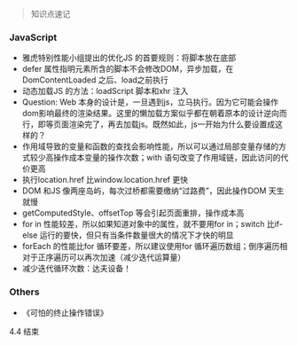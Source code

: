 > 知识点速记

### JavaScript
- 雅虎特别性能小组提出的优化JS 的首要规则：将脚本放在底部
- defer 属性指明元素所含的脚本不会修改DOM，异步加载，在DomContentLoaded 之后、load之前执行
- 动态加载JS 的方法：loadScript 脚本和xhr 注入
- Question: Web 本身的设计是，一旦遇到js，立马执行。因为它可能会操作dom影响最终的渲染结果。这里的懒加载方案似乎都在朝着原本的设计逆向而行，即等页面渲染完了，再去加载js。既然如此，js一开始为什么要设置成这样的？
- 作用域导致的变量和函数的查找会影响性能，所以可以通过局部变量存储的方式较少高操作成本变量的操作次数；with 语句改变了作用域链，因此访问的代价更高
- 执行location.href 比window.location.href 更快
- DOM 和JS 像两座岛屿，每次过桥都需要缴纳“过路费”，因此操作DOM 天生就慢
- getComputedStyle、offsetTop 等会引起页面重排，操作成本高
- for in 性能较差，所以如果知道对象中的属性，就不要用for in；switch 比if-else 运行的要快，但只有当条件数量很大的情况下才快的明显
- forEach 的性能比for 循环要差，所以建议使用for 循环遍历数组；倒序遍历相对于正序遍历可以再次加速（减少迭代运算量）
- 减少迭代循环次数：达夫设备！


### Others
- 《可怕的终止操作错误》

4.4 结束